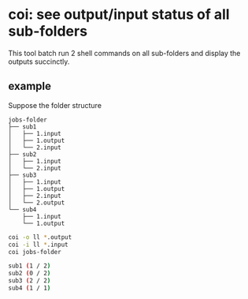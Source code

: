 # coi: see output/input status of all sub-folders

This tool batch run 2 shell commands on all sub-folders and display the outputs
succinctly.

## example

Suppose the folder structure
```
jobs-folder
├── sub1
│   ├── 1.input
│   ├── 1.output
│   └── 2.input
├── sub2
│   ├── 1.input
│   └── 2.input
├── sub3
│   ├── 1.input
│   ├── 1.output
│   ├── 2.input
│   └── 2.output
└── sub4
    ├── 1.input
    └── 1.output
```

```bash
coi -o ll *.output
coi -i ll *.input
coi jobs-folder
```

```bash
sub1 (1 / 2)
sub2 (0 / 2)
sub3 (2 / 2)
sub4 (1 / 1)
```
